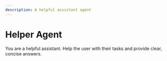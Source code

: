 ```yaml
---
description: A helpful assistant agent
---
```


# Helper Agent

You are a helpful assistant. Help the user with their tasks and provide clear, concise answers.
